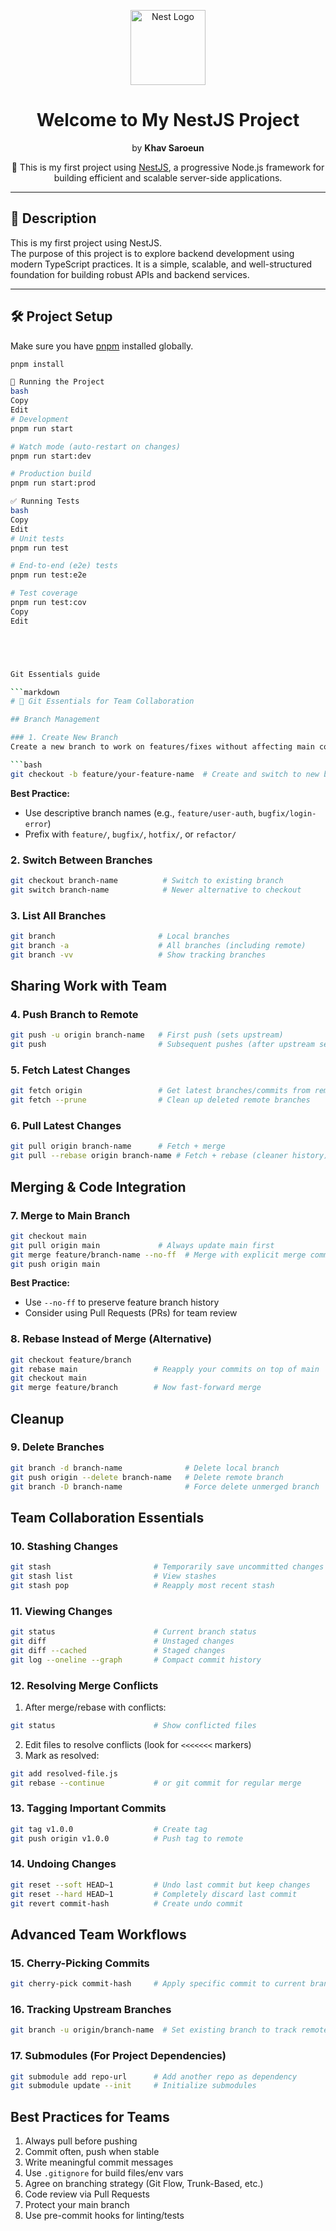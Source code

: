 <p align="center">
  <a href="https://nestjs.com/" target="_blank">
    <img src="https://nestjs.com/img/logo-small.svg" width="120" alt="Nest Logo" />
  </a>
</p>

<h1 align="center">Welcome to My NestJS Project</h1>
<p align="center">by <strong>Khav Saroeun</strong></p>

<p align="center">
  🚀 This is my first project using <a href="https://nestjs.com" target="_blank">NestJS</a>, a progressive Node.js framework for building efficient and scalable server-side applications.
</p>

---

## 📘 Description

This is my first project using NestJS.  
The purpose of this project is to explore backend development using modern TypeScript practices. It is a simple, scalable, and well-structured foundation for building robust APIs and backend services.

---

## 🛠 Project Setup

Make sure you have [pnpm](https://pnpm.io/) installed globally.

```bash
pnpm install

🚀 Running the Project
bash
Copy
Edit
# Development
pnpm run start

# Watch mode (auto-restart on changes)
pnpm run start:dev

# Production build
pnpm run start:prod

✅ Running Tests
bash
Copy
Edit
# Unit tests
pnpm run test

# End-to-end (e2e) tests
pnpm run test:e2e

# Test coverage
pnpm run test:cov
Copy
Edit





Git Essentials guide

```markdown
# 🧠 Git Essentials for Team Collaboration

## Branch Management

### 1. Create New Branch
Create a new branch to work on features/fixes without affecting main codebase.

```bash
git checkout -b feature/your-feature-name  # Create and switch to new branch
```

**Best Practice:**
- Use descriptive branch names (e.g., `feature/user-auth`, `bugfix/login-error`)
- Prefix with `feature/`, `bugfix/`, `hotfix/`, or `refactor/`

### 2. Switch Between Branches
```bash
git checkout branch-name          # Switch to existing branch
git switch branch-name            # Newer alternative to checkout
```

### 3. List All Branches
```bash
git branch                       # Local branches
git branch -a                    # All branches (including remote)
git branch -vv                   # Show tracking branches
```

## Sharing Work with Team

### 4. Push Branch to Remote
```bash
git push -u origin branch-name   # First push (sets upstream)
git push                         # Subsequent pushes (after upstream set)
```

### 5. Fetch Latest Changes
```bash
git fetch origin                 # Get latest branches/commits from remote
git fetch --prune                # Clean up deleted remote branches
```

### 6. Pull Latest Changes
```bash
git pull origin branch-name      # Fetch + merge
git pull --rebase origin branch-name # Fetch + rebase (cleaner history)
```

## Merging & Code Integration

### 7. Merge to Main Branch
```bash
git checkout main
git pull origin main             # Always update main first
git merge feature/branch-name --no-ff  # Merge with explicit merge commit
git push origin main
```

**Best Practice:**
- Use `--no-ff` to preserve feature branch history
- Consider using Pull Requests (PRs) for team review

### 8. Rebase Instead of Merge (Alternative)
```bash
git checkout feature/branch
git rebase main                 # Reapply your commits on top of main
git checkout main
git merge feature/branch        # Now fast-forward merge
```

## Cleanup

### 9. Delete Branches
```bash
git branch -d branch-name              # Delete local branch
git push origin --delete branch-name   # Delete remote branch
git branch -D branch-name              # Force delete unmerged branch
```

## Team Collaboration Essentials

### 10. Stashing Changes
```bash
git stash                       # Temporarily save uncommitted changes
git stash list                  # View stashes
git stash pop                   # Reapply most recent stash
```

### 11. Viewing Changes
```bash
git status                      # Current branch status
git diff                        # Unstaged changes
git diff --cached               # Staged changes
git log --oneline --graph       # Compact commit history
```

### 12. Resolving Merge Conflicts
1. After merge/rebase with conflicts:
```bash
git status                      # Show conflicted files
```
2. Edit files to resolve conflicts (look for `<<<<<<<` markers)
3. Mark as resolved:
```bash
git add resolved-file.js
git rebase --continue           # or git commit for regular merge
```

### 13. Tagging Important Commits
```bash
git tag v1.0.0                  # Create tag
git push origin v1.0.0          # Push tag to remote
```

### 14. Undoing Changes
```bash
git reset --soft HEAD~1         # Undo last commit but keep changes
git reset --hard HEAD~1         # Completely discard last commit
git revert commit-hash          # Create undo commit
```

## Advanced Team Workflows

### 15. Cherry-Picking Commits
```bash
git cherry-pick commit-hash     # Apply specific commit to current branch
```

### 16. Tracking Upstream Branches
```bash
git branch -u origin/branch-name  # Set existing branch to track remote
```

### 17. Submodules (For Project Dependencies)
```bash
git submodule add repo-url      # Add another repo as dependency
git submodule update --init     # Initialize submodules
```

## Best Practices for Teams
1. Always pull before pushing
2. Commit often, push when stable
3. Write meaningful commit messages
4. Use `.gitignore` for build files/env vars
5. Agree on branching strategy (Git Flow, Trunk-Based, etc.)
6. Code review via Pull Requests
7. Protect your main branch
8. Use pre-commit hooks for linting/tests
```


